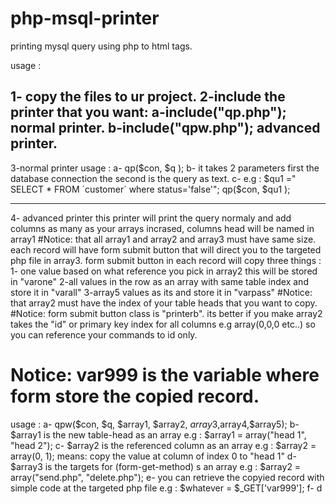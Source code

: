 # php-msql-printer
printing mysql query using php to html tags.

usage :

1- copy the files to ur project.
2-include the printer that you want:
  a-include("qp.php"); normal printer.
  b-include("qpw.php"); advanced printer.
  -----------------
3-normal printer usage :
 a-  qp($con, $q );
 b-  it takes 2 parameters first the database connection the second is the query as text.
 c- e.g : 
 $qu1 =" SELECT * FROM `customer` where status='false'";
 qp($con, $qu1 );
 
 ------------------  
4- advanced printer 
   this printer will print the query normaly and add columns as many as your arrays incrased, columns head will be named in array1 
   #Notice: that all array1 and array2 and array3 must have same size. 
   each record will have form submit button that will direct you to the targeted php file in array3.
   form submit button in each record will copy three things :
   1- one value based on what reference you pick in array2 this will be stored in "varone"
   2-all values in the row as an array with same table index and store it in "varall"
   3-array5 values as its and store it in "varpass"
   #Notice: that array2 must have the index of your table heads that you want to copy.
   #Notice: form submit button class is "printerb".
   its better if you make array2 takes the "id" or primary key index for all columns e.g array(0,0,0 etc..) so you can reference your 
   commands to id only.
   # Notice: var999 is the variable where form store the copied record.
   
 
 
 
  
 usage :
 a-   qpw($con, $q, $array1, $array2, $array3,$array4,$array5);
 b-   $array1 is the new table-head as an array  e.g :  $array1 = array("head 1", "head 2");
 c-   $array2 is the referenced column as an array  e.g :  $array2 = array(0, 1); means: copy the value at column of index 0 to "head 1"
 d-   $array3 is the targets for (form-get-method) s an array  e.g :  $array2 = array("send.php", "delete.php");
 e-   you can retrieve the copyied record with simple code at the targeted php file e.g : $whatever = $_GET['var999'];
 f-   d
 

 
